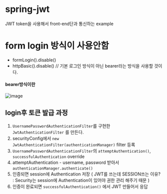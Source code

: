 # spring-jwt
JWT token을 사용해서 front-end단과 통신하는 example

# form login 방식이 사용안함
* formLogin().disable() 
* httpBasic().disable() // 기본 로그인 방식이 아닌 bearer라는 방식을 사용할 것이다.

#### bearer방식이란
![image](https://user-images.githubusercontent.com/67637716/231376700-d62d8d08-1413-41a6-bbf3-8158fc6feb5e.png)   


## login후 토큰 발급 과정
1. `UsernamePasswordAuthenticationFilter`를 구현한 `JwtAuthenticationFilter` 를 만든다.
2. securityConfig에서 `new JwtAuthenticationFilter(authenticationManager)` filter 등록
3. `UsernamePasswordAuthenticationFilter`의 `attemptAuthentication()`, `successfulAuthentication` override
4. attemptAuthentication - username, password 받아서 `authenticationManager.authenticate()`
5. 인증되면 session에 Authentication  저장 ( JWT를 쓰는데 SESSION쓰는 이유? : Security는 session에 Authentication이 있어야 권한 관리 해주기 때문 )
6. 인증이 완료되면 `successfulAuthentication()` 에서 JWT 만들어서 응답
